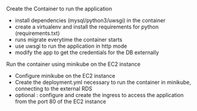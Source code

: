 Create the Container to run the application
* install dependencies (mysql/python3/uwsgi) in the container
* create a virtualenv and install the requirements for python (requirements.txt)
* runs migrate everytime the container starts
* use uwsgi to run the application in http mode
* modify the app to get the credentials for the DB externally

Run the container using minikube on the EC2 instance
* Configure minikube on the EC2 instance
* Create the deployment.yml necessary to run the container in minikube, connecting to the external RDS
* optional : configure and create the ingress to access the application from the port 80 of the EC2 instance
